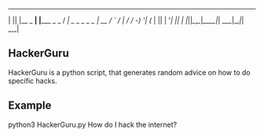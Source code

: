  _  _         _            ___               
| || |__ _ __| |_____ _ _ / __|_  _ _ _ _  _ 
| __ / _` / _| / / -_) '_| (_ | || | '_| || |
|_||_\__,_\__|_\_\___|_|  \___|\_,_|_|  \_,_|
                                             
## HackerGuru
HackerGuru is a python script, that generates random advice on how to do specific hacks.

## Example
python3 HackerGuru.py How do I hack the internet?
